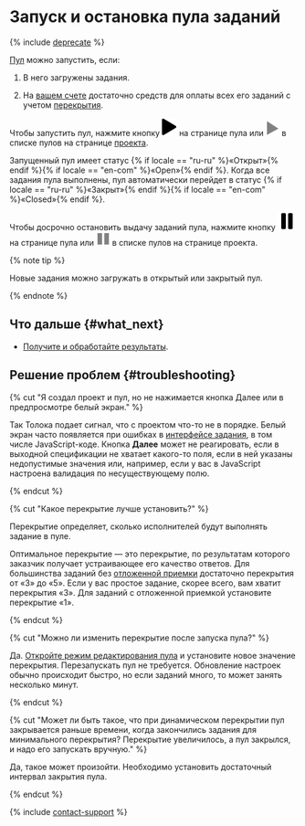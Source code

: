 # Запуск и остановка пула заданий

{% include [deprecate](../../_includes/deprecate.md) %}

[Пул](../../glossary.md#pool) можно запустить, если:

1. В него загружены задания.

1. На [вашем счете](budget.md) достаточно средств для оплаты всех его заданий с учетом [перекрытия](../../glossary.md#overlap).

Чтобы запустить пул, нажмите кнопку ![](../_images/other/b-start-pool.svg) на странице пула или ![](../_images/tutorials/content-moderation/pool-action-play.svg) в списке пулов на странице [проекта](../../glossary.md#project).

Запущенный пул имеет статус {% if locale == "ru-ru" %}«Открыт»{% endif %}{% if locale == "en-com" %}«Open»{% endif %}. Когда все задания пула выполнены, пул автоматически перейдет в статус {% if locale == "ru-ru" %}«Закрыт»{% endif %}{% if locale == "en-com" %}«Closed»{% endif %}.

Чтобы досрочно остановить выдачу заданий пула, нажмите кнопку ![](../_images/other/b-pause-pool.svg) на странице пула или ![](../_images/tutorials/content-moderation/pool-action-pause.svg) в списке пулов на странице проекта.

{% note tip %}

Новые задания можно загружать в открытый или закрытый пул.

{% endnote %}

## Что дальше {#what_next}

- [Получите и обработайте результаты](result-of-eval.md).

## Решение проблем {#troubleshooting}

{% cut "Я создал проект и пул, но не нажимается кнопка Далее или в предпросмотре белый экран." %}

Так Толока подает сигнал, что с проектом что-то не в порядке. Белый экран часто появляется при ошибках в [интерфейсе задания](../../glossary.md#task-interface), в том числе JavaScript-коде. Кнопка **Далее** может не реагировать, если в выходной спецификации не хватает какого-то поля, если в ней указаны недопустимые значения или, например, если у вас в JavaScript настроена валидация по несуществующему полю.

{% endcut %}

{% cut "Какое перекрытие лучше установить?" %}

Перекрытие определяет, сколько исполнителей будут выполнять задание в пуле.

Оптимальное перекрытие — это перекрытие, по результатам которого заказчик получает устраивающее его качество ответов. Для большинства заданий без [отложенной приемки](../../glossary.md#assignment-review) достаточно перекрытия от «3» до «5». Если у вас простое задание, скорее всего, вам хватит перекрытия «3». Для заданий с отложенной приемкой установите перекрытие «1».

{% endcut %}

{% cut "Можно ли изменить перекрытие после запуска пула?" %}

Да. [Откройте режим редактирования пула](pool-edit.md) и установите новое значение перекрытия. Перезапускать пул не требуется. Обновление настроек обычно происходит быстро, но если заданий много, то может занять несколько минут.

{% endcut %}

{% cut "Может ли быть такое, что при динамическом перекрытии пул закрывается раньше времени, когда закончились задания для минимального перекрытия? Перекрытие увеличилось, а пул закрылся, и надо его запускать вручную." %}

Да, такое может произойти. Необходимо установить достаточный интервал закрытия пула.

{% endcut %}

{% include [contact-support](../_includes/contact-support.md) %}